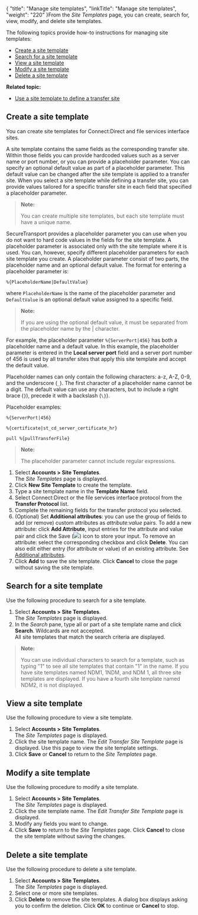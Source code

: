 {
    "title": "Manage site templates",
    "linkTitle": "Manage site templates",
    "weight": "220"
}From the *Site Templates* page, you can create, search for, view, modify, and delete site templates.

The following topics provide how-to instructions for managing site templates:

-   <a href="#Create" class="MCXref xref">Create a site template</a>
-   <a href="#Search" class="MCXref xref">Search for a site template</a>
-   <a href="#View" class="MCXref xref">View a site template</a>
-   <a href="#Modify" class="MCXref xref">Modify a site template</a>
-   <a href="#Delete" class="MCXref xref">Delete a site template</a>

**Related topic:**

-   <a href="../t_st_usesitetemplate" class="MCXref xref">Use a site template to define a transfer site</a>

<span id="Create"></span>

## Create a site template

You can create site templates for Connect:Direct and file services interface sites.

A site template contains the same fields as the corresponding transfer site. Within those fields you can provide hardcoded values such as a server name or port number, or you can provide a placeholder parameter. You can specify an optional default value as part of a placeholder parameter. This default value can be changed after the site template is applied to a transfer site. When you select a site template while defining a transfer site, you can provide values tailored for a specific transfer site in each field that specified a placeholder parameter.

> **Note:**
>
> You can create multiple site templates, but each site template must have a unique name.

<span class="mc-variable axway_variables.Component_Short_Name variable">SecureTransport</span> provides a placeholder parameter you can use when you do not want to hard code values in the fields for the site template. A placeholder parameter is associated only with the site template where it is used. You can, however, specify different placeholder parameters for each site template you create. A placeholder parameter consist of two parts, the placeholder name and an optional default value. The format for entering a placeholder parameter is:

`%{PlaceholderName|DefaultValue}`

where `PlaceholderName` is the name of the placeholder parameter and `DefaultValue` is an optional default value assigned to a specific field.

> **Note:**
>
> If you are using the optional default value, it must be separated from the placeholder name by the | character.

For example, the placeholder parameter `%{ServerPort|456}` has both a placeholder name and a default value. In this example, the placeholder parameter is entered in the **Local server port** field and a server port number of 456 is used by all transfer sites that apply this site template and accept the default value.

Placeholder names can only contain the following characters: a-z, A-Z, 0-9, and the underscore (`_`). The first character of a placeholder name cannot be a digit. The default value can use any characters, but to include a right brace (`}`), precede it with a backslash (`\}`).

Placeholder examples:

`%{ServerPort|456}`

`%{certificate|st_cd_server_certificate_hr}`

`pull %{pullTransferFile}`

> **Note:**
>
> The placeholder parameter cannot include regular expressions.

1.  Select **Accounts > Site Templates**.  
    The *Site Templates* page is displayed.
2.  Click **New Site Template** to create the template.
3.  Type a site template name in the **Template Name** field.
4.  Select Connect:Direct or the file services interface protocol from the **Transfer Protocol** list.
5.  Complete the remaining fields for the transfer protocol you selected.
6.  (Optional) Set **Additional attributes**: you can use the group of fields to add (or remove) custom attributes as *attribute:value* pairs. To add a new attribute: click **Add Attribute**, input entries for the attribute and value pair and click the Save (![](/Images/SecureTransport/SaveIcon.png)) icon to store your input. To remove an attribute: select the corresponding checkbox and click **Delete**. You can also edit either entry (for attribute or value) of an existing attribute. See <a href="../../../c_st_setup/t_st_mailtemplates/c_st_mail_template_commands_variables#Addition" class="MCXref xref">Additional attributes</a>.
7.  Click **Add** to save the site template. Click **Cancel** to close the page without saving the site template.

<span id="Search"></span>

## Search for a site template

Use the following procedure to search for a site template.

1.  Select **Accounts > Site Templates**.  
    The *Site Templates* page is displayed.
2.  In the *Search* pane, type all or part of a site template name and click **Search**. Wildcards are not accepted.  
    All site templates that match the search criteria are displayed.

> **Note:**
>
> You can use individual characters to search for a template, such as typing "1" to see all site templates that contain "1" in the name. If you have site templates named NDM1, 1NDM, and NDM 1, all three site templates are displayed. If you have a fourth site template named NDM2, it is not displayed.

<span id="View"></span>

## View a site template

Use the following procedure to view a site template.

1.  Select **Accounts > Site Templates**.  
    The *Site Templates* page is displayed.
2.  Click the site template name. The *Edit Transfer Site Template* page is displayed. Use this page to view the site template settings.
3.  Click **Save** or **Cancel** to return to the *Site Templates* page.

<span id="Modify"></span>

## Modify a site template

Use the following procedure to modify a site template.

1.  Select **Accounts > Site Templates**.  
    The *Site Templates* page is displayed.
2.  Click the site template name. The *Edit Transfer Site Template* page is displayed.
3.  Modify any fields you want to change.
4.  Click **Save** to return to the *Site Templates* page. Click **Cancel** to close the site template without saving the changes.

<span id="Delete"></span>

## Delete a site template

Use the following procedure to delete a site template.

1.  Select **Accounts > Site Templates**.  
    The *Site Templates* page is displayed.
2.  Select one or more site templates.
3.  Click **Delete** to remove the site templates. A dialog box displays asking you to confirm the deletion. Click **OK** to continue or **Cancel** to stop.
